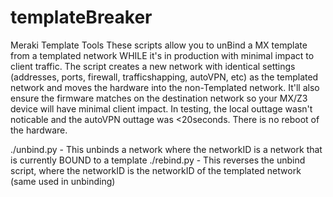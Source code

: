 # templateBreaker
Meraki Template Tools
  These scripts allow you to unBind a MX template from a templated network WHILE it's in production with minimal impact to client traffic. The script creates a new network with identical settings (addresses, ports, firewall, trafficshapping, autoVPN, etc) as the templated network and moves the hardware into the non-Templated network. It'll also ensure the firmware matches on the destination network so your MX/Z3 device will have minimal client impact. In testing, the local outtage wasn't noticable and the autoVPN outtage was <20seconds. There is no reboot of the hardware.
  
 
  ./unbind.py <networkID>  -   This unbinds a network where the networkID is a network that is currently BOUND to a template
  ./rebind.py <networkID>  -   This reverses the unbind script, where the networkID is the networkID of the templated network (same used in unbinding)
